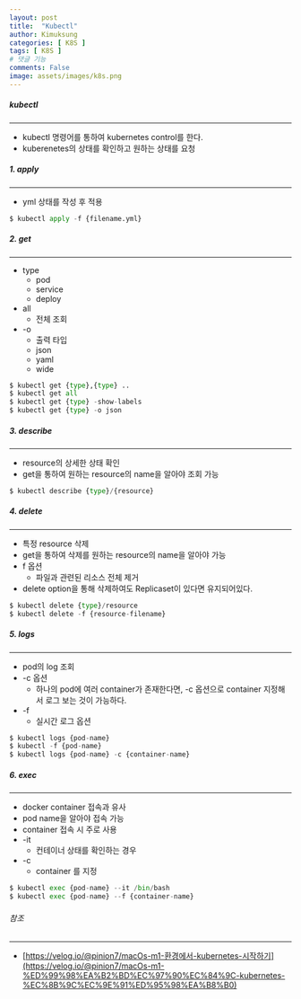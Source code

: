 ```yaml
---
layout: post
title:  "Kubectl"
author: Kimuksung
categories: [ K8S ]
tags: [ K8S ]
# 댓글 기능
comments: False
image: assets/images/k8s.png
---
```


##### kubectl
---
- kubectl 명령어를 통하여 kubernetes control를 한다.
- kuberenetes의 상태를 확인하고 원하는 상태를 요청

##### 1. apply
---
- yml 상태를 작성 후 적용

```python
$ kubectl apply -f {filename.yml}
```

##### 2. get
---
- type
    - pod
    - service
    - deploy
- all
    - 전체 조회
- -o
    - 출력 타입
    - json
    - yaml
    - wide

```python
$ kubectl get {type},{type} ..
$ kubectl get all
$ kubectl get {type} -show-labels
$ kubectl get {type} -o json
```

##### 3. describe
---
- resource의 상세한 상태 확인
- get을 통하여 원하는 resource의 name을 알아야 조회 가능

```python
$ kubectl describe {type}/{resource}
```

##### 4. delete
---
- 특정 resource 삭제
- get을 통하여 삭제를 원하는 resource의 name을 알아야 가능
- f 옵션
    - 파일과 관련된 리소스 전체 제거
- delete option을 통해 삭제하여도 Replicaset이 있다면 유지되어있다.

```python
$ kubectl delete {type}/resource
$ kubectl delete -f {resource-filename}
```

##### 5. logs
---
- pod의 log 조회
- -c 옵션
    - 하나의 pod에 여러 container가 존재한다면, -c 옵션으로 container 지정해서 로그 보는 것이 가능하다.
- -f
    - 실시간 로그 옵션

```python
$ kubectl logs {pod-name}
$ kubectl -f {pod-name}
$ kubectl logs {pod-name} -c {container-name}
```

##### 6. exec
---
- docker container 접속과 유사
- pod name을 알아야 접속 가능
- container 접속 시 주로 사용
- -it
    - 컨테이너 상태를 확인하는 경우
- -c
    - container 를 지정

```python
$ kubectl exec {pod-name} --it /bin/bash
$ kubectl exec {pod-name} --f {container-name}
```

###### 참조
---
- [https://velog.io/@pinion7/macOs-m1-환경에서-kubernetes-시작하기](https://velog.io/@pinion7/macOs-m1-%ED%99%98%EA%B2%BD%EC%97%90%EC%84%9C-kubernetes-%EC%8B%9C%EC%9E%91%ED%95%98%EA%B8%B0)